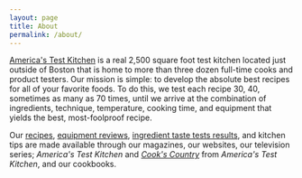 ```yaml
---
layout: page
title: About
permalink: /about/
---
```


[America's Test Kitchen](http://www.americastestkitchen.com) is a real 2,500 square foot test kitchen located just
outside of Boston that is home to more than three dozen full-time cooks and
product testers. Our mission is simple: to develop the absolute best recipes for
all of your favorite foods. To do this, we test each recipe 30, 40, sometimes as
many as 70 times, until we arrive at the combination of ingredients, technique,
temperature, cooking time, and equipment that yields the best, most-foolproof
recipe.

Our [recipes](http://www.americastestkitchen.com/recipes), [equipment reviews](http://www.americastestkitchen.com/equipment_reviews), [ingredient taste tests results](http://www.americastestkitchen.com/taste_tests), and kitchen tips
are made available through our magazines, our websites, our television series;
_America's Test Kitchen_ and [_Cook's Country_](http://www.cookscountry.com) from _America's Test Kitchen_, and our cookbooks.

